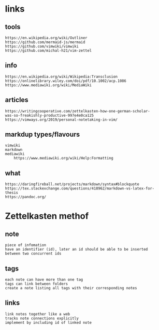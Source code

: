 # links
## tools
    https://en.wikipedia.org/wiki/Outliner
    https://github.com/mermaid-js/mermaid
    https://github.com/vimwiki/vimwiki
    https://github.com/michal-h21/vim-zettel
## info
    https://en.wikipedia.org/wiki/Wikipedia:Transclusion
    https://onlinelibrary.wiley.com/doi/pdf/10.1002/acp.1086
    https://www.mediawiki.org/wiki/MediaWiki
## articles
    https://writingcooperative.com/zettelkasten-how-one-german-scholar-was-so-freakishly-productive-997e4e0ca125
    https://vimways.org/2019/personal-notetaking-in-vim/

## markdup types/flavours
    vimwiki
    markdown
    mediawiki
        https://www.mediawiki.org/wiki/Help:Formatting

## what
    https://daringfireball.net/projects/markdown/syntax#blockquote
    https://tex.stackexchange.com/questions/418962/markdown-vs-latex-for-thesis
    https://pandoc.org/

# Zettelkasten methof
## note
    piece of infomation
    have an identifier (id), later an id should be able to be inserted between two concurrent ids
## tags 
    each note can have more than one tag 
    tags can link between folders
    create a note listing all tags with their corresponding notes
## links
    link notes together like a web
    tracks note connections explicitly
    implement by including id of linked note 
